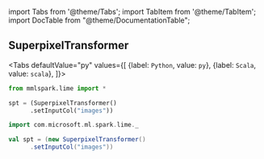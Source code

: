 import Tabs from '@theme/Tabs';
import TabItem from '@theme/TabItem';
import DocTable from "@theme/DocumentationTable";

<!-- 
```python
import pyspark
import os
import json
from IPython.display import display

spark = (pyspark.sql.SparkSession.builder.appName("MyApp")
        .config("spark.jars.packages", "com.microsoft.ml.spark:mmlspark:1.0.0-rc4")
        .config("spark.jars.repositories", "https://mmlspark.azureedge.net/maven")
        .getOrCreate())

def getSecret(secretName):
        get_secret_cmd = 'az keyvault secret show --vault-name mmlspark-build-keys --name {}'.format(secretName)
        value = json.loads(os.popen(get_secret_cmd).read())["value"]
        return value

import mmlspark
```
-->

## SuperpixelTransformer

<Tabs
defaultValue="py"
values={[
{label: `Python`, value: `py`},
{label: `Scala`, value: `scala`},
]}>
<TabItem value="py">

<!--pytest-codeblocks:cont-->

```python
from mmlspark.lime import *

spt = (SuperpixelTransformer()
      .setInputCol("images"))
```

</TabItem>
<TabItem value="scala">

```scala
import com.microsoft.ml.spark.lime._

val spt = (new SuperpixelTransformer()
      .setInputCol("images"))
```

</TabItem>
</Tabs>

<DocTable className="SuperpixelTransformer"
py="mmlspark.lime.html#module-mmlspark.lime.SuperpixelTransformer"
scala="com/microsoft/ml/spark/lime/SuperpixelTransformer.html"
sourceLink="https://github.com/microsoft/SynapseML/blob/master/core/src/main/scala/com/microsoft/ml/spark/lime/SuperpixelTransformer.scala" />



